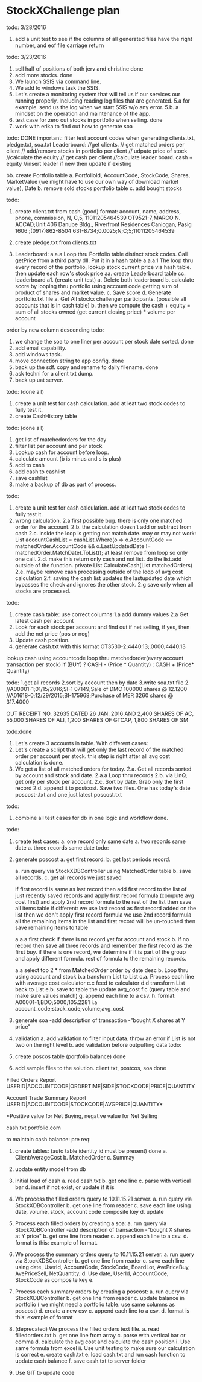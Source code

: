 # StockXChallenge plan
todo: 3/28/2016
1. add a unit test to see if the columns of all generated files have the right number, and eof file carriage return


todo: 3/23/2016
1. sell half of positions of both jerv and christine done
2. add more stocks.  done
3. We launch SSIS via command line.
4. We add to windows task the SSIS.
5. Let's create a monitoring system that will tell us if our services our running properly.  Including reading log files that are generated.
5.a for example. send us the log when we start SSIS w/o any error.
5.b. a mindset on the operation and maintenance of the app.
6. test case for zero out stocks in portfolio when selling. done
7. work with erika to find out how to generate soa

todo: DONE
important:  filter test account codes when generating clients.txt, pledge.txt, soa.txt
Leaderboard:
            //get clients.
            // get matched orders per client
            // add/remove stocks in portfolio per client
            // udpate price of stock
            //calculate the equity
            // get cash per client
            //calculate leader board.  cash + equity
            //insert leader if new then update if existing

bb. create Portfolio table
	a. PortfolioId, AccountCode, StockCode, Shares, MarketValue (we might have to use our own way of download market value), Date
	b. remove sold stocks portfolio table
	c. add bought stocks 


todo:
1. create client.txt from cash (good)
format:
account, name, address, phone, commission, N, C,5, 11011205464539
OT9521-7;MARCO N. ACCAD;Unit 406 Danube Bldg., Riverfront Residences Caniogan, Pasig 1606 ;(0917)862-8504 631-8734;0.0025;N;C;5;11011205464539

1. create pledge.txt from clients.txt
1. Leaderboard:
a.a.a Loop thru Portfolio table distinct stock codes.  Call getPrice from a third party dll. Put it in a hash table
a.a.a.1 The loop thru every record of the portfolio, lookup stock current price via hash table. then update each row's stock price
aa. create Leaderboard table
cc. leaderboard 
	a1. (create unit test) 
	a. Delete both leaderboard
	b. calculate score by looping thru portfolio using account code getting sum of product of shares and market value.
	c. Save score 
	d. Generate portfolio.txt file
a. Get All stockx challenger participants. (possible all accounts that is in cash table)
b. then we compute the cash + equity = 
  sum of all stocks owned (get current closing price) * volume per account

  order by new column descending
todo:
1. we change the soa to one liner per account per stock date sorted. done
2. add email capability. 
3. add windows task.
4. move connection string to app config. done
5. back up the sdf. copy and rename to daily filename. done
6. ask techni for a client txt dump. 
7. back up uat server.

todo: (done all)
1. create a unit test for cash calculation. add at leat two stock codes to fully test it.
2. create CashHistory table

todo: (done all)
1. get list of matchedorders for the day
2. filter list per account and per stock
3. Lookup cash for account before loop. 
4. calculate amount (b is minus and s is plus)
5. add to cash
6. add cash to cashlist
7. save cashlist
8. make a backup of db as part of process.

todo:
1. create a unit test for cash calculation. add at leat two stock codes to fully test it.
2. wrong calculation. 
2.a first possible bug.  there is only one matched order for the account.
2.b. the calculation doesn't add or subtract from cash
2.c. inside the loop is getting not match date.  may or may not work:
                    List<Cash> accountCashList = cashList.Where(o => o.AccountCode == matchedOrder.AccountCode && o.LastUpdatedDate != matchedOrder.MatchDate).ToList();
					at least remove from loop so only one call.
2.d. make this return only cash and not list.  do the list.add outside of the function.
        private List<Cash> CalculateCash(List<MatchedOrder> matchedOrders)
2.e. maybe remove cash processing outside of the loop of avg cost calculation
2.f. saving the cash list updates the lastupdated date which bypasses the check and ignores the other stock.
2.g save only when all stocks are processed.


todo:
1. create cash table: use correct columns
1.a add dummy values
2.a Get latest cash per account
3. Look for each stock per account and find out if net selling, if yes, then add the net price (pos or neg)
4. Update cash position.
5. generate cash.txt with this format OT3530-2;4440.13;.0000;4440.13
 
 
 lookup cash using accountcode
 loop thru matchedorder(every account transaction per stock)
	if (BUY) ? CASH - (Price * Quantity) : CASH + (Price* Quantity)

todo:
1.get all records
2.sort by account then by date
3.write soa.txt file
2.            //A00001-1;01/15/2016;SI-1  07149;Sale of DMC 100000 shares @ 12.1200 
            //A01618-0;12/29/2015;BI-175968;Purchase of MER 3260 shares @ 317.4000


OUT RECEIPT NO. 32635 DATED 26 JAN. 2016 AND 
2,400 SHARES OF AC, 55,000 SHARES OF ALI, 1,200 SHARES OF GTCAP, 1,800 SHARES OF SM 


todo:done
1. Let's create 3 accounts in table.  With different cases:
2. Let's create a script that will get only the last record of the matched order per account per stock.  this step is right after all 
avg cost calculation is done.
2. We get a list of all matched orders for today.
2.a. Get all records sorted by account and stock and date.
2.a.a  Loop thru records
2.b. via LinQ, get only per stock per account.
2.c. Sort by date. Grab only the first record
2.d. append it to postcost. Save two files. One has today's date poscost-<date>.txt and one just latest poscost.txt


todo:
1. combine all test cases for db in one logic and workflow done.


todo:
1. create test cases:
   a. one record only same date
   a. two records same date
   a. three records same date
todo:
1. generate poscost
   a. get first record.
   b. get last periods record.

   a. run query via StockXDBController using MatchedOrder table
   b. save all records.
   c. get all records we just saved

   if first record is same as last record 
     then add first record to the list of just recently saved records and apply first record formula (compute avg cost first)
	 and apply 2nd record formula to the rest of the list
	 then save all items table
   if different:
       we use last record as first record added on the list then we don't apply first record formula
	   we use 2nd record formula all the remaining items in the list and first record will be un-touched
	   then save remaining items to table

   a.a.a first check if there is no record yet for account and stock
   b. if no record then save all three records and remember the first record as the first buy.
   if there is one record, we determine if it is part of the group and apply different formula.
   rest of formula to the remaining records.
   
   
    
   
   a.a select top 2 * from MatchedOrder order by date desc
   b. Loop thru using account and stock
   b.a transform List<MatchOrder> to List<ClientAverageCost>
   c.a. Process each line with average cost calculator
   c.c feed to calculator
   d.d transform List<ClientAverageCost> back to List<MatchOrder>
   e.b. save to table the update avg_cost
   f.c  (query table and make sure values match)
   g. append each line to a csv.
   h. format: A00001-1;BDO;5000;105.2281
   i.a account_code;stock_code;volume;avg_cost
2. generate soa
		-add description of transaction
		-"bought X shares at Y price"
3. validation
   a. add validation to filter input data.  throw an error if List is not two on the right level
   b. add validation before outputting data
todo:
1. create poscos table (portfolio balance) done
2. add sample files to the solution. client.txt, postcos, soa done


Filled Orders Report
USERID|ACCOUNTCODE|ORDERTIME|SIDE|STOCKCODE|PRICE|QUANTITY


Account Trade Summary Report
USERID|ACCOUNTCODE|STOCKCODE|AVGPRICE|QUANTITY* 

*Positive value for Net Buying, negative value for Net Selling

cash.txt
portfolio.com

to maintain cash balance:
pre req:
1. create tables: (auto table identity id must be present) done
	a. ClientAverageCost
	b. MatchedOrder
	c. Summay
2. update entity model from db 
1. initial load of cash 
	a. read cash.txt
	b. get one line
	c. parse with vertical bar
	d. insert if not exist, or update if it is

2. We process the filled orders query to 10.11.15.21 server.
	a. run query via StockXDBController
	b. get one line from reader
	c. save each line using date, volume, stock, account code composite key
	d. update 


3. Process each filled orders by creating a soa:
	a. run query via StockXDBController
		-add description of transaction
		-"bought X shares at Y price"
	b. get one line from reader
	c. append each line to a csv.
	d. format is this: example of format.

4. We process the summary orders query to 10.11.15.21 server.
	a. run query via StockXDBController
	b. get one line from reader
	c. save each line using date, UserId, AccountCode, StockCode, BoardLot, AvePriceBuy, AvePriceSell, NetQuantity.
	d. Use date, UserId, AccountCode, StockCode as composite key 
	e. 

5. Process each summary orders by creating a poscost:
	a. run query via StockXDBController
	b. get one line from reader
	c. update balance in portfolio ( we might need a portfolio table. use same columns as poscost) 
	d. create a new csv
	c. append each line to a csv.
	d. format is this: example of format


2. (deprecated) We process the filled orders text file.
	a. read filledorders.txt
	b. get one line from array
	c. parse with vertical bar or comma
	d. calculate the avg cost and calculate the cash position
		i. Use same formula from excel
		ii. Use unit testing to make sure our calculation is correct
	e. create cash.txt
	e. load cash.txt and run cash function to update cash balance
	f. save cash.txt to server folder
3. Use GIT to update code


